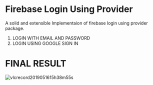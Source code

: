 # Firebase Login Using Provider

A solid and extensible Implementaion of firebase login using provider package.
1. LOGIN WITH EMAIL AND PASSWORD
2. LOGIN USING GOOGLE SIGN IN

# FINAL RESULT
![vlcrecord2019051615h38m55s](https://user-images.githubusercontent.com/46827004/57847985-3ade9480-77f1-11e9-9f86-9cf18562e600.gif)



